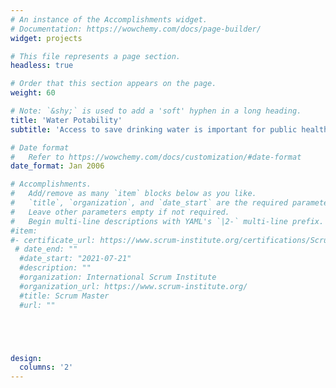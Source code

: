 ```yaml
---
# An instance of the Accomplishments widget.
# Documentation: https://wowchemy.com/docs/page-builder/
widget: projects

# This file represents a page section.
headless: true

# Order that this section appears on the page.
weight: 60

# Note: `&shy;` is used to add a 'soft' hyphen in a long heading.
title: 'Water Potability'
subtitle: 'Access to save drinking water is important for public health. According to the world health organization can improved water supply and sanitation and better management of water resources boost the economic growth and contribute to poverty reduction. The project proposal page can be downloaded here.'

# Date format
#   Refer to https://wowchemy.com/docs/customization/#date-format
date_format: Jan 2006

# Accomplishments.
#   Add/remove as many `item` blocks below as you like.
#   `title`, `organization`, and `date_start` are the required parameters.
#   Leave other parameters empty if not required.
#   Begin multi-line descriptions with YAML's `|2-` multi-line prefix.
#item:
#- certificate_url: https://www.scrum-institute.org/certifications/Scrum-Institute.Org-SMAC8725d05dbd-38647653935477.pdf
 # date_end: ""
  #date_start: "2021-07-21"
  #description: ""
  #organization: International Scrum Institute
  #organization_url: https://www.scrum-institute.org/
  #title: Scrum Master
  #url: ""





design:
  columns: '2' 
---
```

